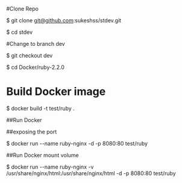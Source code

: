#Clone Repo

$ git clone git@github.com:sukeshss/stdev.git

$ cd stdev

#Change to branch dev

$ git checkout dev

$ cd Docker/ruby-2.2.0

# Build Docker image

$ docker build -t test/ruby .

##Run Docker

##exposing the port 

$ docker run --name ruby-nginx -d -p 8080:80 test/ruby

##Run Docker mount volume

$ docker run --name ruby-nginx -v /usr/share/nginx/html:/usr/share/nginx/html -d -p 8080:80 test/ruby


